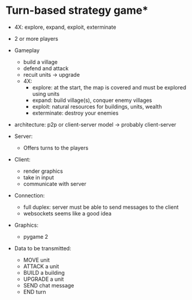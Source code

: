 # Turn-based strategy game*
* 4X: explore, expand, exploit, exterminate
* 2 or more players
* Gameplay
	* build a village
	* defend and attack
	* recuit units -> upgrade
	* 4X:
		* explore: 		at the start, the map is covered and must be explored using units
		* expand: 		build village(s), conquer enemy villages
		* exploit: 		natural resources for buildings, units, wealth
		* exterminate: 	destroy your enemies

* architecture: p2p or client-server model -> probably client-server
* Server:
	* Offers turns to the players
* Client:
	* render graphics
	* take in input
	* communicate with server
* Connection:
	* full duplex: server must be able to send messages to the client
	* websockets seems like a good idea
* Graphics:
	* pygame 2
* Data to be transmitted:
	* MOVE unit
	* ATTACK a unit
	* BUILD a building
	* UPGRADE a unit
	* SEND chat message
	* END turn